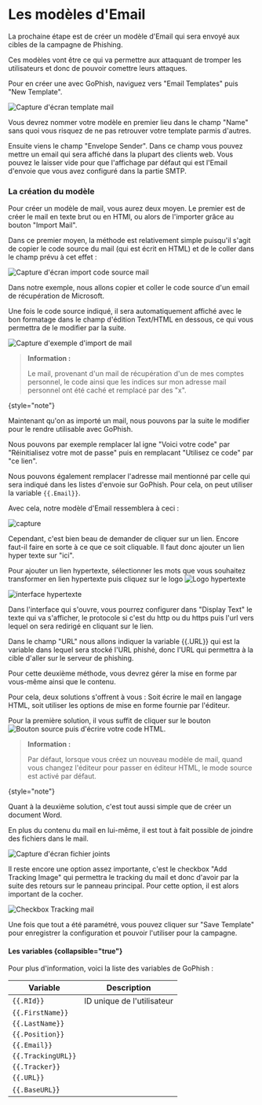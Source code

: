 # Les modèles d&apos;Email

La prochaine étape est de créer un modèle d'Email qui sera envoyé aux cibles de la campagne de Phishing.

Ces modèles vont être ce qui va permettre aux attaquant de tromper les utilisateurs et donc de pouvoir comettre leurs attaques.

Pour en créer une avec GoPhish, naviguez vers "Email Templates" puis "New Template".

<img src="mail_template_vierge.PNG" alt="Capture d'écran template mail"/>

Vous devrez nommer votre modèle en premier lieu dans le champ "Name" sans quoi vous risquez de ne pas retrouver votre template parmis d'autres.

Ensuite viens le champ "Envelope Sender". Dans ce champ vous pouvez mettre un email qui sera affiché dans la plupart des clients web. Vous pouvez le laisser vide pour que l'affichage par défaut qui est l'Email d'envoie que vous avez configuré dans la partie SMTP.

### La création du modèle

Pour créer un modèle de mail, vous aurez deux moyen. Le premier est de créer le mail en texte brut ou en HTMl, ou alors de l'importer grâce au bouton "Import Mail".


<tabs>
<tab title="Import Mail">

Dans ce premier moyen, la méthode est relativement simple puisqu'il s'agit de copier le code source du mail (qui est écrit en HTML) et de le coller dans le champ prévu à cet effet :

<img src="import_mail.PNG" alt="Capture d'écran import code source mail"/>

Dans notre exemple, nous allons copier et coller le code source d'un email de récupération de Microsoft.

Une fois le code source indiqué, il sera automatiquement affiché avec le bon formatage dans le champ d'édition Text/HTML en dessous, ce qui vous permettra de le modifier par la suite.

<img src="html_filled_import.PNG" alt="Capture d'exemple d'import de mail"/>

> **Information :**
> 
> Le mail, provenant d'un mail de récupération d'un de mes comptes personnel, le code ainsi que les indices sur mon adresse mail personnel ont été caché et remplacé par des "x".
> 
{style="note"}

Maintenant qu'on as importé un mail, nous pouvons par la suite le modifier pour le rendre utilisable avec GoPhish.

Nous pouvons par exemple remplacer lal igne "Voici votre code" par "Réinitialisez votre mot de passe" puis en remplacant "Utilisez ce code" par "ce lien".

Nous pouvons également remplacer l'adresse mail mentionné par celle qui sera indiqué dans les listes d'envoie sur GoPhish. Pour cela, on peut utiliser la variable `{{.Email}}`.

Avec cela, notre modèle d'Email ressemblera à ceci :

<img src="mail_filled_import_modified_1.PNG" alt="capture"/>

Cependant, c'est bien beau de demander de cliquer sur un lien. Encore faut-il faire en sorte à ce que ce soit cliquable. Il faut donc ajouter un lien hyper texte sur "ici".

Pour ajouter un lien hypertexte, sélectionner les mots que vous souhaitez transformer en lien hypertexte puis cliquez sur le logo
<img src="logo_hypertexte.PNG" alt="Logo hypertexte"/>

<img src="hypertexte.PNG" alt="interface hypertexte"/>

Dans l'interface qui s'ouvre, vous pourrez configurer dans "Display Text" le texte qui va s'afficher, le protocole si c'est du http ou du https puis l'url vers lequel on sera redirigé en cliquant sur le lien.

Dans le champ "URL" nous allons indiquer la variable {{.URL}} qui est la variable dans lequel sera stocké l'URL phishé, donc l'URL qui permettra à la cible d'aller sur le serveur de phishing.

</tab>
<tab title="Text/HTML">

Pour cette deuxième méthode, vous devrez gérer la mise en forme par vous-même ainsi que le contenu.

Pour cela, deux solutions s'offrent à vous : Soit écrire le mail en langage HTML, soit utiliser les options de mise en forme fournie par l'éditeur.

Pour la première solution, il vous suffit de cliquer sur le bouton 
<img src="source_button.PNG" alt="Bouton source"/> puis d'écrire votre code HTML.

> **Information :**
> 
> Par défaut, lorsque vous créez un nouveau modèle de mail, quand vous changez l'éditeur pour passer en éditeur HTML, le mode source est activé par défaut.
> 
{style="note"}

Quant à la deuxième solution, c'est tout aussi simple que de créer un document Word.

</tab>
</tabs>

En plus du contenu du mail en lui-même, il est tout à fait possible de joindre des fichiers dans le mail.

<img src="attached_file_mail.PNG" alt="Capture d'écran fichier joints"/>

Il reste encore une option assez importante, c'est le checkbox "Add Tracking Image" qui permettra le tracking du mail et donc d'avoir par la suite des retours sur le panneau principal.
Pour cette option, il est alors important de la cocher.

<img src="tracking_mail.PNG" alt="Checkbox Tracking mail"/>

Une fois que tout a été paramétré, vous pouvez cliquer sur "Save Template" pour enregistrer la configuration et pouvoir l'utiliser pour la campagne.

#### Les variables {collapsible="true"}

Pour plus d'information, voici la liste des variables de GoPhish :

| Variable           | Description                |
|--------------------|----------------------------|
| `{{.RId}}`         | ID unique de l'utilisateur |
| `{{.FirstName}}`   |                            |
| `{{.LastName}}`    |                            |
| `{{.Position}}`    |                            |
| `{{.Email}}`       |                            |
| `{{.TrackingURL}}` |                            |
| `{{.Tracker}}`     |                            |
| `{{.URL}}`         |                            |
| `{{.BaseURL}`}     |                            |
